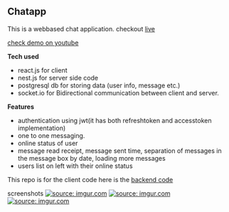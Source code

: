 ## Chatapp

This is a webbased chat application.
checkout [live](https://chatapp3210.netlify.app/)

[check demo on youtube](https://youtu.be/l2lv4xyIlY8)

**Tech used**

- react.js for client
- nest.js for server side code
- postgresql db for storing data (user info, message etc.)
- socket.io for Bidirectional communication between client and server.

**Features**

- authentication using jwt(it has both refreshtoken and accesstoken implementation)
- one to one messaging.
- online status of user
- message read receipt, message sent time, separation of messages in the message box by date, loading more messages
- users list on left with their online status

This repo is for the client code
here is the [backend code](https://github.com/biki321/chatapp-backend)

screenshots
<a href="https://imgur.com/VGgboLh"><img src="https://i.imgur.com/VGgboLh.png" title="source: imgur.com" /></a>
<a href="https://imgur.com/6lK9v0d"><img src="https://i.imgur.com/6lK9v0d.png" title="source: imgur.com" /></a>
<a href="https://imgur.com/Okana5d"><img src="https://i.imgur.com/Okana5d.png" title="source: imgur.com" /></a>
